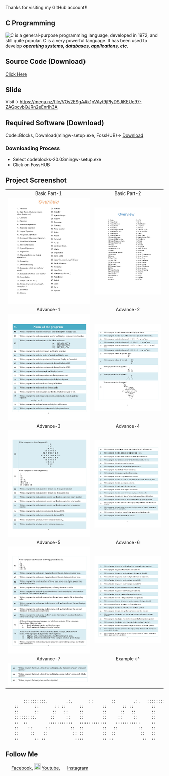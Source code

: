 Thanks for visiting my GitHub account!!

## C Programming
![C](https://encrypted-tbn0.gstatic.com/images?q=tbn:ANd9GcSFzNS3Yl4itrrySVP34gMJFtPR_GUMhVlqra0XqvT_tRCuDCic_qp_9_AODjvTQyb7h-o&usqp=CAU)
 is a general-purpose programming language, developed in 1972, and still quite popular. C is a very powerful language. It has been used to develop ***operating systems, databases, applications, etc.***



## Source Code (Download)
[Click Here](https://mega.nz/folder/Zf0DQbjT#u901b6ydYdh0850I1OZI-g)

## Slide
Visit-> https://mega.nz/file/VOs2ESgA#k1pVAyt9jPlyDSJiKEUe97-ZAGpcvbQJRn2eEnrIh3A

## Required Software (Download)

Code::Blocks, Download(mingw-setup.exe, FossHUB)-> [Download](https://www.codeblocks.org/downloads/binaries/)

### Downloading Process

- Select codeblocks-20.03mingw-setup.exe
- Click on FossHUB


## Project Screenshot

|   |   |
|:---:|:---:|
|Basic Part-1     | Basic Part-2 |
|![basic-part-1](https://github.com/learnwithfair/c-programming/blob/main/images/basic-part-1.jpg)|![basic-part-2](https://github.com/learnwithfair/c-programming/blob/main/images/basic-part-2.jpg)| 
|Advance-1|Advance-2|
|![advance-1](https://github.com/learnwithfair/c-programming/blob/main/images/advance-1.jpg)| ![advance-2](https://github.com/learnwithfair/c-programming/blob/main/images/advance-2.jpg)|
|Advance-3|Advance-4|
|![advance-3](https://github.com/learnwithfair/c-programming/blob/main/images/advance-3.jpg)| ![advance-4](https://github.com/learnwithfair/c-programming/blob/main/images/advance-4.jpg)|
|Advance-5|Advance-6|
|![advance-5](https://github.com/learnwithfair/c-programming/blob/main/images/advance-5.jpg)| ![advance-6](https://github.com/learnwithfair/c-programming/blob/main/images/advance-6.jpg)|
|Advance-7|Example ↩|
|![advance-7](https://github.com/learnwithfair/c-programming/blob/main/images/advance7.png)|


```diff

        ::::::::::.        .:.       ::        ::        .:.   ::::::::::::::
	::       ::       :: ::      ::        ::       :: ::        ::
	::       ::      ::   ::     ::        ::      ::   ::       ::
	:::::::::.      ::     ::    ::        ::     ::     ::      ::
	::  ::         :::::::::::   ::::::::::::    :::::::::::     ::
	::    ::      ::         ::  ::        ::   ::         ::    ::
	::     ::    ::           :: ::        ::  ::           ::   ::
	::       :: ::             ::::        :: ::             ::  ::

```



## Follow Me

<img src ="https://www.edigitalagency.com.au/wp-content/uploads/Facebook-logo-blue-circle-large-transparent-png.png" height="15px" width="15px"/> [Facebook](http://facebook.com/learnwithfair), <img src ="https://image.similarpng.com/very-thumbnail/2021/10/Youtube-icon-design-on-transparent-background-PNG.png" height="20px" width="20px"/> [Youtube](http://youtube.com/@learnwithfair), <img src ="https://i.pinimg.com/originals/fa/ea/02/faea02f412415becfb4939d2b6431c28.jpg" height="15px" width="15px"/> [Instagram](http://instagram.com/learnwithfair)






